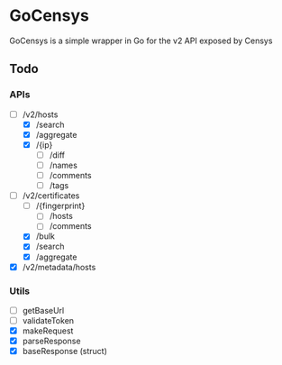 # GoCensys

GoCensys is a simple wrapper in Go for the v2 API exposed by Censys

## Todo

### APIs
- [ ] /v2/hosts
  - [x] /search
  - [x] /aggregate
  - [x] /{ip}
    - [ ] /diff
    - [ ] /names
    - [ ] /comments
    - [ ] /tags
- [ ] /v2/certificates
  - [ ] /{fingerprint}
    - [ ] /hosts
    - [ ] /comments
  - [x] /bulk
  - [x] /search
  - [x] /aggregate
- [x] /v2/metadata/hosts

### Utils
- [ ] getBaseUrl
- [ ] validateToken
- [x] makeRequest
- [x] parseResponse
- [x] baseResponse (struct)
